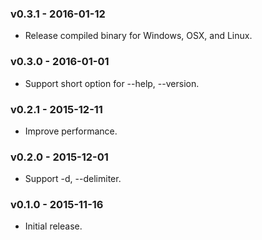 ### v0.3.1 - 2016-01-12

- Release compiled binary for Windows, OSX, and Linux.

### v0.3.0 - 2016-01-01

- Support short option for --help, --version.

### v0.2.1 - 2015-12-11

- Improve performance.

### v0.2.0 - 2015-12-01

- Support -d, --delimiter.

### v0.1.0 - 2015-11-16

- Initial release.
